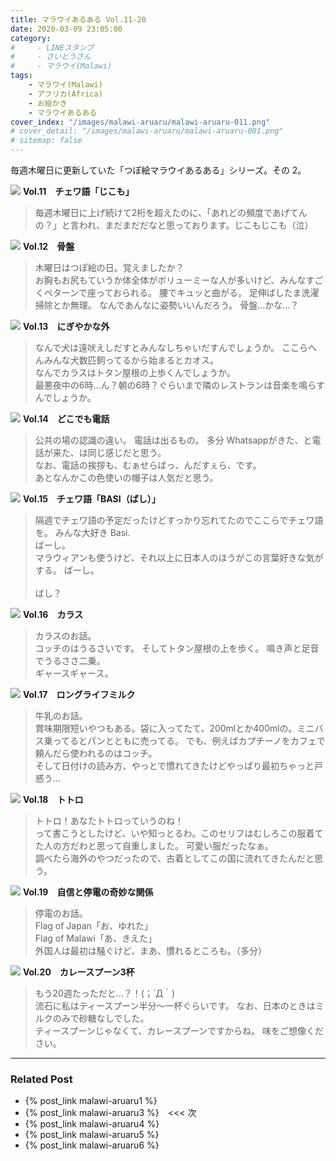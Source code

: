 ```yaml
---
title: マラウイあるある Vol.11-20
date: 2020-03-09 23:05:00
category:
#     - LINEスタンプ
#     - さいとうさん
#     - マラウイ(Malawi)
tags:
    - マラウイ(Malawi)
    - アフリカ(Africa)
    - お絵かき
    - マラウイあるある
cover_index: "/images/malawi-aruaru/malawi-aruaru-011.png"
# cover_detail: "/images/malawi-aruaru/malawi-aruaru-001.png"
# sitemap: false
---
```


毎週木曜日に更新していた「つぽ絵マラウイあるある」シリーズ。その 2。

<div class="tiles">
    <article><span class="post-image"><img src="/images/malawi-aruaru/malawi-aruaru-011.png"></span>
    <strong>Vol.11　チェワ語「じこも」</strong>
    <blockquote>
    毎週木曜日に上げ続けて2桁を超えたのに、「あれどの頻度であげてんの？」と言われ、まだまだだなと思っております。じこもじこも（泣）
    </blockquote></article>
    <article><span class="post-image"><img src="/images/malawi-aruaru/malawi-aruaru-012.png"></span>
    <strong>Vol.12　骨盤</strong>
    <blockquote>
    木曜日はつぽ絵の日。覚えましたか？<br/>
    お胸もお尻もていうか体全体がボリューミーな人が多いけど、みんなすごくペターンで座っておられる。
    腰でキュッと曲がる。
    足伸ばしたま洗濯掃除とか無理。
    なんであんなに姿勢いいんだろう。
    骨盤…かな…？
    </blockquote></article>
    <article><span class="post-image"><img src="/images/malawi-aruaru/malawi-aruaru-013.png"></span>
    <strong>Vol.13　にぎやかな外</strong>
    <blockquote>
    なんで犬は遠吠えしだすとみんなしちゃいだすんでしょうか。
    ここらへんみんな犬数匹飼ってるから始まるとカオス。<br/>
    なんでカラスはトタン屋根の上歩くんでしょうか。<br/>
    最悪夜中の6時…ん？朝の6時？ぐらいまで隣のレストランは音楽を鳴らすんでしょうか。
    </blockquote></article>
    <article><span class="post-image"><img src="/images/malawi-aruaru/malawi-aruaru-014.png"></span>
    <strong>Vol.14　どこでも電話</strong>
    <blockquote>
    公共の場の認識の違い。
    電話は出るもの。
    多分 Whatsappがきた、と電話が来た、は同じ感じだと思う。 <br/>
    なお、電話の挨拶も、むぁせらばっ、んだすぇら、です。<br/>
    あとなんかこの色使いの帽子は人気だと思う。
    </blockquote></article>
    <article><span class="post-image"><img src="/images/malawi-aruaru/malawi-aruaru-015.png"></span>
    <strong>Vol.15　チェワ語「BASI（ばし）」</strong>
    <blockquote>
    隔週でチェワ語の予定だったけどすっかり忘れてたのでここらでチェワ語を。
    みんな大好き Basi.<br/>
    ばーし。<br/>
    マラウィアンも使うけど、それ以上に日本人のほうがこの言葉好きな気がする。
    ばーし。<br/>
    <br/>ばし？
    </blockquote></article>
    <article><span class="post-image"><img src="/images/malawi-aruaru/malawi-aruaru-016.png"></span>
    <strong>Vol.16　カラス</strong>
    <blockquote>
    カラスのお話。<br/>
    コッチのはうるさいです。
    そしてトタン屋根の上を歩く。
    鳴き声と足音でうるささ二乗。<br/>
ギャースギャース。
    </blockquote></article>
    <article><span class="post-image"><img src="/images/malawi-aruaru/malawi-aruaru-017.png"></span>
    <strong>Vol.17　ロングライフミルク</strong>
    <blockquote>
    牛乳のお話。<br/>
    賞味期限短いやつもある。袋に入ってたて、200mlとか400mlの。ミニバス乗ってるとパンとともに売ってる。
    でも、例えばカプチーノをカフェで頼んだら使われるのはコッチ。
    <br/>
    そして日付けの読み方、やっとで慣れてきたけどやっぱり最初ちゃっと戸惑う…
    </blockquote></article>
    <article><span class="post-image"><img src="/images/malawi-aruaru/malawi-aruaru-018.png"></span>
    <strong>Vol.18　トトロ</strong>
    <blockquote>
    トトロ！あなたトトロっていうのね！<br/>
って書こうとしたけど、いや知っとるわ。このセリフはむしろこの服着てた人の方だわと思って自重しました。
可愛い服だったなぁ。<br/>
調べたら海外のやつだったので、古着としてこの国に流れてきたんだと思う。
    </blockquote></article>
    <article><span class="post-image"><img src="/images/malawi-aruaru/malawi-aruaru-019.png"></span>
    <strong>Vol.19　自信と停電の奇妙な関係</strong>
    <blockquote>
    停電のお話。<br/>
    Flag of Japan「お、ゆれた」<br/>
    Flag of Malawi「あ、きえた」<br/>
    外国人は最初は騒ぐけど、まあ、慣れるところも。（多分）
    </blockquote></article>
    <article><span class="post-image"><img src="/images/malawi-aruaru/malawi-aruaru-020.png"></span>
    <strong>Vol.20　カレースプーン3杯</strong>
    <blockquote>
    もう20週たっただと…？！(；´Д｀)<br/>
    流石に私はティースプーン半分〜一杯ぐらいです。
    なお、日本のときはミルクのみで砂糖なしでした。
    <br/>ティースプーンじゃなくて、カレースプーンですからね。
    味をご想像ください。
    </blockquote></article>
</div>


---

### Related Post
- {% post_link malawi-aruaru1 %}
- {% post_link malawi-aruaru3 %}　&lt;&lt;&lt; 次
- {% post_link malawi-aruaru4 %}
- {% post_link malawi-aruaru5 %}
- {% post_link malawi-aruaru6 %}